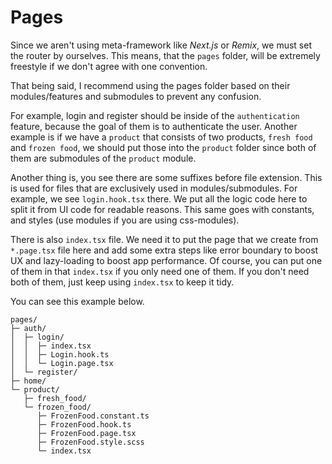 # Pages

Since we aren't using meta-framework like _Next.js_ or _Remix_, we must set the router by ourselves. This means, that the `pages` folder, will be extremely freestyle if we don't agree with one convention.

That being said, I recommend using the pages folder based on their modules/features and submodules to prevent any confusion.

For example, login and register should be inside of the `authentication` feature, because the goal of them is to authenticate the user. Another example is if we have a `product` that consists of two products, `fresh food` and `frozen food`, we should put those into the `product` folder since both of them are submodules of the `product` module.

Another thing is, you see there are some suffixes before file extension. This is used for files that are exclusively used in modules/submodules. For example, we see `login.hook.tsx` there. We put all the logic code here to split it from UI code for readable reasons. This same goes with constants, and styles (use modules if you are using css-modules).

There is also `index.tsx` file. We need it to put the page that we create from `*.page.tsx` file here and add some extra steps like error boundary to boost UX and lazy-loading to boost app performance. Of course, you can put one of them in that `index.tsx` if you only need one of them. If you don't need both of them, just keep using `index.tsx` to keep it tidy.

You can see this example below.

```
pages/
├─ auth/
│  ├─ login/
│  │  ├─ index.tsx
│  │  ├─ Login.hook.ts
│  │  └─ Login.page.tsx
│  └─ register/
├─ home/
└─ product/
   ├─ fresh_food/
   └─ frozen_food/
      ├─ FrozenFood.constant.ts
      ├─ FrozenFood.hook.ts
      ├─ FrozenFood.page.tsx
      ├─ FrozenFood.style.scss
      └─ index.tsx
```
